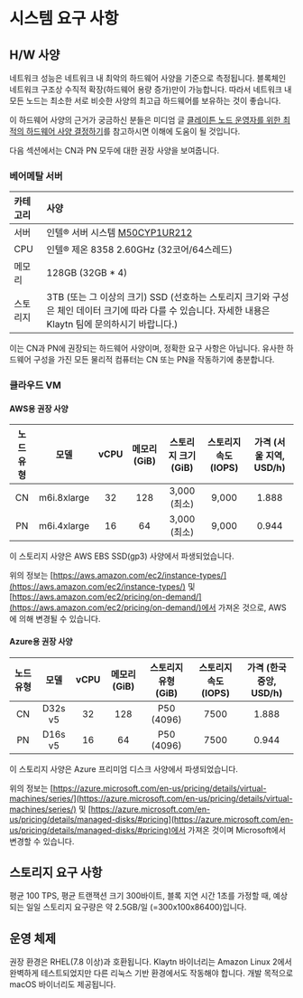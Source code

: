 # 시스템 요구 사항

## H/W 사양 <a id="h-w-specification"></a>

네트워크 성능은 네트워크 내 최악의 하드웨어 사양을 기준으로 측정됩니다. 블록체인 네트워크 구조상 수직적 확장(하드웨어 용량 증가)만이 가능합니다. 따라서 네트워크 내 모든 노드는 최소한 서로 비슷한 사양의 최고급 하드웨어를 보유하는 것이 좋습니다.

이 하드웨어 사양의 근거가 궁금하신 분들은 미디엄 글 [클레이튼 노드 운영자를 위한 최적의 하드웨어 사양 결정하기](https://klaytn.foundation/node-operator-optimal-specs/)를 참고하시면 이해에 도움이 될 것입니다.

다음 섹션에서는 CN과 PN 모두에 대한 권장 사양을 보여줍니다.

### 베어메탈 서버 <a id="bare-metal-server"></a>

| 카테고리 | 사양                                                                                                                                         |
| :--- | :----------------------------------------------------------------------------------------------------------------------------------------- |
| 서버   | 인텔® 서버 시스템 [M50CYP1UR212](https://www.intel.sg/content/www/xa/en/products/sku/214842/intel-server-system-m50cyp1ur212/specifications.html) |
| CPU  | 인텔® 제온 8358 2.60GHz (32코어/64스레드)                                                                                        |
| 메모리  | 128GB (32GB \* 4)                                                                                                       |
| 스토리지 | 3TB (또는 그 이상의 크기) SSD (선호하는 스토리지 크기와 구성은 체인 데이터 크기에 따라 다를 수 있습니다. 자세한 내용은 Klaytn 팀에 문의하시기 바랍니다.)     |

이는 CN과 PN에 권장되는 하드웨어 사양이며, 정확한 요구 사항은 아닙니다. 유사한 하드웨어 구성을 가진 모든 물리적 컴퓨터는 CN 또는 PN을 작동하기에 충분합니다.

### 클라우드 VM <a id="cloud-vm"></a>

#### AWS용 권장 사양<a id="recommended-specification-for-aws"></a>

| 노드 유형 |      모델     | vCPU | 메모리 (GiB) | 스토리지 크기 (GiB) | 스토리지 속도 (IOPS) | 가격 (서울 지역, USD/h) |
| :---: | :---------: | :--: | :--------------------------: | :------------------------------: | :-------------------------------: | :----------------------------------: |
|   CN  | m6i.8xlarge |  32  |              128             |   3,000 (최소)  |               9,000               |                 1.888                |
|   PN  | m6i.4xlarge |  16  |              64              |   3,000 (최소)  |               9,000               |                 0.944                |

이 스토리지 사양은 AWS EBS SSD(gp3) 사양에서 파생되었습니다.

위의 정보는 [https://aws.amazon.com/ec2/instance-types/](https://aws.amazon.com/ec2/instance-types/) 및 [https://aws.amazon.com/ec2/pricing/on-demand/](https://aws.amazon.com/ec2/pricing/on-demand/)에서 가져온 것으로, AWS에 의해 변경될 수 있습니다.

#### Azure용 권장 사양<a id="recommended-specification-for-azure"></a>

| 노드 유형 |    모델   | vCPU | 메모리 (GiB) | 스토리지 유형 (GiB) | 스토리지 속도 (IOPS) | 가격 (한국 중앙, USD/h) |
| :---: | :-----: | :--: | :--------------------------: | :------------------------------: | :-------------------------------: | :----------------------------------: |
|   CN  | D32s v5 |  32  |              128             |   P50 (4096)  |                7500               |                 1.888                |
|   PN  | D16s v5 |  16  |              64              |   P50 (4096)  |                7500               |                 0.944                |

이 스토리지 사양은 Azure 프리미엄 디스크 사양에서 파생되었습니다.

위의 정보는 [https://azure.microsoft.com/en-us/pricing/details/virtual-machines/series/](https://azure.microsoft.com/en-us/pricing/details/virtual-machines/series/) 및 [https://azure.microsoft.com/en-us/pricing/details/managed-disks/#pricing](https://azure.microsoft.com/en-us/pricing/details/managed-disks/#pricing)에서 가져온 것이며 Microsoft에서 변경할 수 있습니다.

## 스토리지 요구 사항 <a id="storage-requirements"></a>

평균 100 TPS, 평균 트랜잭션 크기 300바이트, 블록 지연 시간 1초를 가정할 때, 예상되는 일일 스토리지 요구량은 약 2.5GB/일 (=300x100x86400)입니다.

## 운영 체제 <a id="operating-system"></a>

권장 환경은 RHEL(7.8 이상)과 호환됩니다.
Klaytn 바이너리는 Amazon Linux 2에서 완벽하게 테스트되었지만 다른 리눅스 기반 환경에서도 작동해야 합니다. 개발 목적으로 macOS 바이너리도 제공됩니다.
